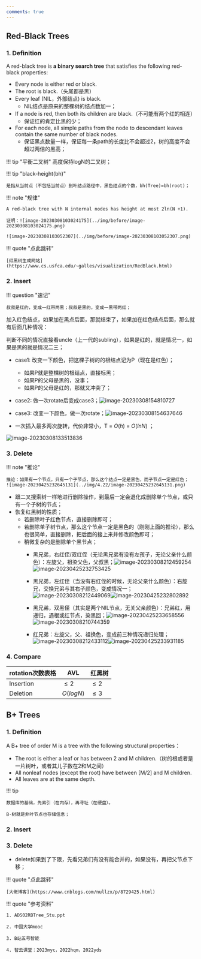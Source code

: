 ```yaml
---
comments: true
---
```

## Red-Black Trees
### 1. Definition
A red-black tree is **a binary search tree** that satisfies the following red-black properties:
- Every node is either red or black.
- The root is black.（头尾都是黑）
- Every leaf (NIL，外部结点) is black.
  - NIL结点是原来的整棵树的结点数加一；
- If a node is red, then both its children are black.（不可能有两个红的相连）
  - 保证红的肯定比黑的少；
- For each node, all simple paths from the node to descendant leaves contain the same number of black nodes.
  - 保证黑点数量一样，保证每一条path的长度比不会超过2，树的高度不会超过两倍的黑高；

!!! tip "平衡二叉树"
    高度保持logN的二叉树；


!!! tip "black-height(bh)"

    是指从当前点（不包括当前点）到叶结点路径中，黑色结点的个数，bh(Tree)=bh(root)；


!!! note "规律"

    A red-black tree with N internal nodes has height at most 2ln(N +1).

    证明：![image-20230308103024175](../img/before/image-20230308103024175.png)

    ![image-20230308103052307](../img/before/image-20230308103052307.png)


!!! quote "点此跳转"

    [红黑树生成网站](https://www.cs.usfca.edu/~galles/visualization/RedBlack.html)


### 2. Insert

!!! question "速记"

    叔叔是红的，变成一红带两黑；叔叔是黑的，变成一黑带两红；


加入红色结点，如果加在黑点后面，那就结束了，如果加在红色结点后面，那么就有后面几种情况：

判断不同的情况直接看uncle（上一代的subling），如果是红的，就是情况一，如果是黑的就是情况二三；

- case1: 改变一下颜色，把这棵子树的的根结点记为P（现在是红色）；
  - 如果P就是整棵树的根结点，直接标黑；
  - 如果P的父母是黑的，没事；
  - 如果P的父母是红的，那就又冲突了；

- case2: 做一次rotate后变成case3；![image-20230308154810727](../img/before/image-20230308154810727.png)
- case3: 改变一下颜色，做一次rotate；![image-20230308154637646](../img/before/image-20230308154637646.png)
- 一次插入最多两次旋转，代价非常小，T = $O( h )$ = $O( lnN )$ ；

![image-20230308133513836](../img/before/image-20230308133513836.png)

### 3. Delete 



!!! note "推论"

    推论：如果有一个节点，只有一个子节点，那么这个结点一定是黑色，而子节点一定是红色；
    ![image-20230425232645131](../img/4.22/image-20230425232645131.png)


- 跟二叉搜索树一样地进行删除操作，到最后一定会退化成删除单个节点，或只有一个子树的节点；
- 恢复红黑树的性质；
  - 若删除叶子红色节点，直接删除即可；
  - 若删除单子树节点，那么这个节点一定是黑色的（刚刚上面的推论），那么也很简单，直接删除，把后面的接上来并修改颜色即可；
  - 稍微复杂的是删除单个黑节点；
    - 黑兄弟，右红侄/双红侄（无论黑兄弟有没有左孩子，无论父亲什么颜色）：左旋父，祖染父色，父叔黑；![image-20230308212459254](../img/before/image-20230308212459254.png)![image-20230425232753425](../img/4.22/image-20230425232753425.png)
    - 黑兄弟，左红侄（当没有右红侄的时候，无论父亲什么颜色）：右旋兄，交换兄弟与其右子颜色，变成情况一；![image-20230308212449069](../img/before/image-20230308212449069.png)![image-20230425232802892](../img/4.22/image-20230425232802892.png)
    - 黑兄弟，双黑侄（其实是两个NIL节点，无关父亲颜色）：兄弟红，用递归，遇根或红节点，染黑回；![image-20230425233658556](../img/4.22/image-20230425233658556.png)![image-20230308210744359](../img/before/image-20230308210744359.png)
    
    - 红兄弟：左旋父，父、祖换色，变成前三种情况递归处理；![image-20230308212433112](../img/before/image-20230308212433112.png)![image-20230425233931185](../img/4.22/image-20230425233931185.png)

### 4. Compare

| rotation次数表格 | AVL       | 红黑树 |
| ---------------- | --------- | ------ |
| Insertion        | $\le2$    | $\le2$ |
| Deletion         | $O(logN)$ | $\le3$ |

## B+ Trees

### 1. Definition

A B+ tree of order M is a tree with the following structural properties：

- The root is either a leaf or has between 2 and M children.（树的根或者是一片树叶，或者其儿子数在2和M之间）
- All nonleaf nodes (except the root) have between [M/2] and M children.
- All leaves are at the same depth.

!!! tip 

    数据库的基础，先索引（在内存），再寻址（在硬盘）。

    B-树就是非叶节点也存储信息；



### 2. Insert

### 3. Delete

- delete如果到了下限，先看兄弟们有没有能合并的，如果没有，再把父节点下移；

!!! quote "点此跳转"

    [大佬博客](https://www.cnblogs.com/nullzx/p/8729425.html)


!!! quote "参考资料"

    1. ADS02RBTree_Stu.ppt

    2. 中国大学mooc

    3. B站五号智能

    4. 智云课堂：2023myc，2022hqm，2022yds